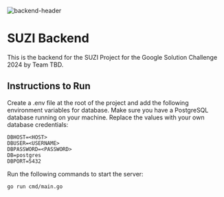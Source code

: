 ![backend-header](https://github.com/suzisuzisuzi/SUZI-backend/assets/81961406/de9497a4-ff37-4b01-aae9-9e682a91b936)
# SUZI Backend

This is the backend for the SUZI Project for the Google Solution Challenge 2024 by Team TBD.

## Instructions to Run
Create a .env file at the root of the project and add the following environment variables for database. Make sure you have a PostgreSQL database running on your machine. Replace the values with your own database credentials:
```
DBHOST=<HOST>
DBUSER=<USERNAME>
DBPASSWORD=<PASSWORD>
DB=postgres
DBPORT=5432
```
Run the following commands to start the server:
```
go run cmd/main.go
```
